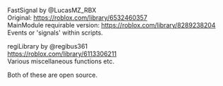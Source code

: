 FastSignal by @LucasMZ_RBX<br>
Original: https://roblox.com/library/6532460357<br>
MainModule requirable version: https://roblox.com/library/8289238204<br>
Events or 'signals' within scripts.<br>

regiLibrary by @regibus361<br>
https://roblox.com/library/6113306211<br>
Various miscellaneous functions etc.

Both of these are open source.
